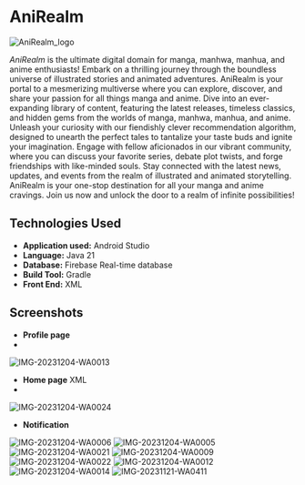 # AniRealm
![AniRealm_logo](https://github.com/Willow7737/AniRealm/assets/114362590/2145857c-ed86-4b01-90b4-368ac78c2323)

*AniRealm* is the ultimate digital domain for manga, manhwa, manhua, and anime enthusiasts!  Embark on a thrilling journey through the boundless universe of illustrated stories and animated adventures. AniRealm is your portal to a mesmerizing multiverse where you can explore, discover, and share your passion for all things manga and anime. Dive into an ever-expanding library of content, featuring the latest releases, timeless classics, and hidden gems from the worlds of manga, manhwa, manhua, and anime. Unleash your curiosity with our fiendishly clever recommendation algorithm, designed to unearth the perfect tales to tantalize your taste buds and ignite your imagination. Engage with fellow aficionados in our vibrant community, where you can discuss your favorite series, debate plot twists, and forge friendships with like-minded souls. Stay connected with the latest news, updates, and events from the realm of illustrated and animated storytelling. AniRealm is your one-stop destination for all your manga and anime cravings. Join us now and unlock the door to a realm of infinite possibilities!

## Technologies Used

- **Application used:** Android Studio
- **Language:** Java 21
- **Database:** Firebase Real-time database
- **Build Tool:** Gradle
- **Front End:** XML


## Screenshots
- **Profile page**
- 
![IMG-20231204-WA0013](https://github.com/Willow7737/AniRealm/assets/114362590/a5bf5ef2-3896-488b-9cfa-e677c927a5dc)
- **Home page** XML
- 
![IMG-20231204-WA0024](https://github.com/Willow7737/AniRealm/assets/114362590/288a4913-cfcd-4433-ad77-decb139b4458)
- **Notification**

![IMG-20231204-WA0006](https://github.com/Willow7737/AniRealm/assets/114362590/3995bb21-8a79-4ad1-b5ba-67e43d5abc3f)
![IMG-20231204-WA0005](https://github.com/Willow7737/AniRealm/assets/114362590/281617c7-2964-4d37-8129-ca32e7d34ec7)
![IMG-20231204-WA0021](https://github.com/Willow7737/AniRealm/assets/114362590/4ab7cb22-686a-4354-8a5b-e38c1fd611d4)
![IMG-20231204-WA0009](https://github.com/Willow7737/AniRealm/assets/114362590/b29f1532-299e-4785-83fc-12c92cc25e86)
![IMG-20231204-WA0022](https://github.com/Willow7737/AniRealm/assets/114362590/7efa8291-51ab-49fa-8ac7-10d9dd1afaa0)
![IMG-20231204-WA0012](https://github.com/Willow7737/AniRealm/assets/114362590/141b0d22-5409-476b-a05c-f17ec9284cec)
![IMG-20231204-WA0014](https://github.com/Willow7737/AniRealm/assets/114362590/b84bdeaf-e42c-4e9e-88a2-dec178309eaa)
![IMG-20231121-WA0411](https://github.com/Willow7737/AniRealm/assets/114362590/76971e26-8c37-402a-88c4-108ccdd0c9b3)


